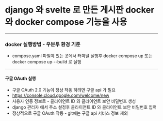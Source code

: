 # django 와 svelte 로 만든 게시판 docker 와 docker compose 기능을 사용


---
### docker 실행방법 - 우분투 환경 기준
- compose.yaml 파일이 있는 곳에서 터미널 실행후 docker compose up 또는 docker compose up --build 로 실행


---
#### 구글 OAuth 실행
- 구글 OAuth 2.0 기능이 정상 작동 하려면 구글 api 가 필요
- https://console.cloud.google.com/welcome/new 
- 사용자 인증 정보로 - 클라이언트 ID 와 클라이언트 보안 비밀번호 생성
- django 관리자 에서 주소 설정후 클라이언트 ID 와 클라이언트 보안 비밀번호 입력 
- 정상적으로 구글 OAuth 작동 - git에는 구글 api 서비스 정보 제외
